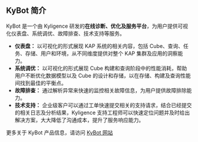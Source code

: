 ## KyBot 简介
KyBot 是一个由 Kyligence 研发的**在线诊断、优化及服务平台**，为用户提供可视化仪表盘、系统调优、故障排查、技术支持等服务。

* **仪表盘：** 以可视化的形式展现 KAP 系统的相关内容，包括 Cube、查询、任务、存储、用户和环境，从不同维度提供对整个 KAP 集群及应用的洞察能力。
* **系统调优：** 以可视化的形式展现 Cube 构建和查询阶段中的性能消耗，帮助用户不断优化数据模型以及 Cube 的设计和存储，以在存储、构建及查询性能间找到最佳的平衡点。
* **故障排查：** 通过解析异常来快速的监控相关故障信息，为用户提供故障排除能力。
* **技术支持：** 企业级客户可以通过工单快速提交相关的支持请求，结合已经提交的相关日志及分析结果，Kyligence 支持工程师可以快速定位问题并及时给出解决方案，大大降低了沟通成本，提升了服务响应能力。

更多关于 KyBot 产品信息，请访问 [KyBot 网站](http://kyligence.io/kyligence-robot/)


